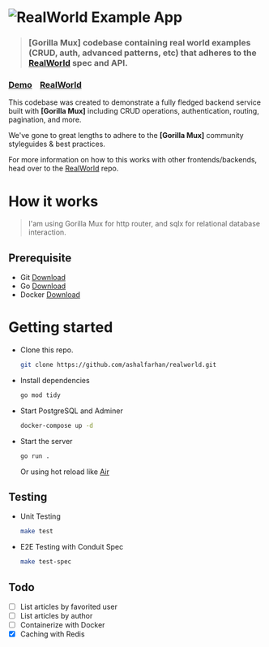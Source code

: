 # ![RealWorld Example App](logo.png)

> ### [Gorilla Mux] codebase containing real world examples (CRUD, auth, advanced patterns, etc) that adheres to the [RealWorld](https://github.com/gothinkster/realworld) spec and API.

### [Demo](https://demo.realworld.io/)&nbsp;&nbsp;&nbsp;&nbsp;[RealWorld](https://github.com/gothinkster/realworld)

This codebase was created to demonstrate a fully fledged backend service built with **[Gorilla Mux]** including CRUD operations, authentication, routing, pagination, and more.

We've gone to great lengths to adhere to the **[Gorilla Mux]** community styleguides & best practices.

For more information on how to this works with other frontends/backends, head over to the [RealWorld](https://github.com/gothinkster/realworld) repo.

# How it works

> I'am using Gorilla Mux for http router, and sqlx for relational database interaction.

## Prerequisite
- Git [Download](https://git-scm.com/book/en/v2/Getting-Started-Installing-Git)
- Go [Download](https://go.dev/dl/)
- Docker [Download](https://docs.docker.com/get-docker/)

# Getting started

- Clone this repo.
  ```bash
  git clone https://github.com/ashalfarhan/realworld.git
  ```
- Install dependencies
  ```bash
  go mod tidy
  ```
- Start PostgreSQL and Adminer
  ```bash
  docker-compose up -d
  ```
- Start the server
  ```bash
  go run .
  ```
  Or using hot reload like [Air](https://github.com/cosmtrek/air)


## Testing
- Unit Testing
  ```bash
  make test
  ```
- E2E Testing with Conduit Spec
  ```bash
  make test-spec
  ```

## Todo
- [ ] List articles by favorited user
- [ ] List articles by author
- [ ] Containerize with Docker
- [x] Caching with Redis
